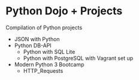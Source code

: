 # Python Dojo + Projects
Compilation of Python projects

+ JSON with Python
+ Python DB-API
   + Python with SQL Lite
   + Python with PostgreSQL with Vagrant set up
+ Modern Python 3 Bootcamp
   + HTTP_Requests